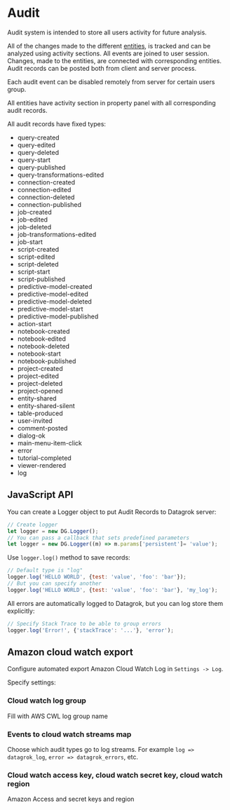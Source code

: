 <!-- TITLE: Audit -->
<!-- SUBTITLE: -->

# Audit

Audit system is intended to store all users activity for future analysis. 

All of the changes made to the different [entities](../overview/objects.md), is tracked and can be analyzed using activity sections.
All events are joined to user session. Changes, made to the entities, are connected with corresponding entities.
Audit records can be posted both from client and server process.

Each audit event can be disabled remotely from server for certain users group.

All entities have activity section in property panel with all corresponding audit records.

All audit records have fixed types:

* query-created
* query-edited
* query-deleted
* query-start
* query-published
* query-transformations-edited
* connection-created
* connection-edited
* connection-deleted
* connection-published
* job-created
* job-edited
* job-deleted
* job-transformations-edited
* job-start
* script-created
* script-edited
* script-deleted
* script-start
* script-published
* predictive-model-created
* predictive-model-edited
* predictive-model-deleted
* predictive-model-start
* predictive-model-published
* action-start
* notebook-created
* notebook-edited
* notebook-deleted
* notebook-start
* notebook-published
* project-created
* project-edited
* project-deleted
* project-opened
* entity-shared
* entity-shared-silent
* table-produced
* user-invited
* comment-posted
* dialog-ok
* main-menu-item-click
* error
* tutorial-completed
* viewer-rendered
* log

## JavaScript API

You can create a Logger object to put Audit Records to Datagrok server:
```javascript
// Create logger
let logger = new DG.Logger();
// You can pass a callback that sets predefined parameters
let logger = new DG.Logger((m) => m.params['persistent']= 'value');
```

Use `logger.log()` method to save records:
```javascript
// Default type is "log"
logger.log('HELLO WORLD', {test: 'value', 'foo': 'bar'});
// But you can specify another
logger.log('HELLO WORLD', {test: 'value', 'foo': 'bar'}, 'my_log');
```

All errors are automatically logged to Datagrok, but you can log store them explicitly:
```javascript
// Specify Stack Trace to be able to group errors
logger.log('Error!', {'stackTrace': '...'}, 'error');
```

## Amazon cloud watch export 

Configure automated export Amazon Cloud Watch Log in `Settings -> Log`.

Specify settings:

### Cloud watch log group  
Fill with AWS CWL log group name
### Events to cloud watch streams map
Choose which audit types go to log streams. For example `log => datagrok_log`, `error => datagrok_errors`, etc. 
### Cloud watch access key,  cloud watch secret key, cloud watch region
Amazon Access and secret keys and region
